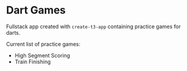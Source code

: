 # Dart Games

Fullstack app created with `create-t3-app` containing practice games for darts.

Current list of practice games:

- High Segment Scoring
- Train Finishing
